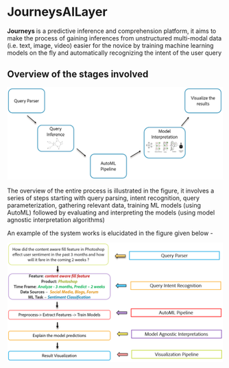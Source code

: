 # JourneysAILayer
<b> Journeys </b> is a predictive inference and comprehension platform, it aims to make the process of gaining inferences from unstructured multi-modal data (i.e. text, image, video) easier for the novice by training machine learning models on the fly and automatically recognizing the intent of the user query

## Overview of the stages involved

![overview image][logo]

[logo]: https://github.com/opennlp/JourneysAILayer/blob/master/overview.PNG "Overview of the Pipeline"

The overview of the entire process is illustrated in the figure, it involves a series of steps starting with query parsing, intent recognition, query parameterization, gathering relevant data, training ML models (using AutoML) followed by evaluating and interpreting the models (using model agnostic interpretation algorithms)

An example of the system works is elucidated in the figure given below - 

![example image][example]

[example]: https://github.com/opennlp/JourneysAILayer/blob/master/pipeline.PNG "Overview of the Pipeline"
